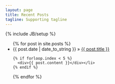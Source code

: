 ```yaml
---
layout: page
title: Recent Posts
tagline: Supporting tagline
---
```

{% include JB/setup %}

<ul class="posts">
  {% for post in site.posts %}
    <li><span>{{ post.date | date_to_string }}</span> &raquo; <a href="{{ BASE_PATH }}{{ post.url }}">{{ post.title }}</a>

    {% if forloop.index < 5 %}
      <div>{{ post.content }}</div></li>
    {% endif %}
    
  {% endfor %}
</ul>

